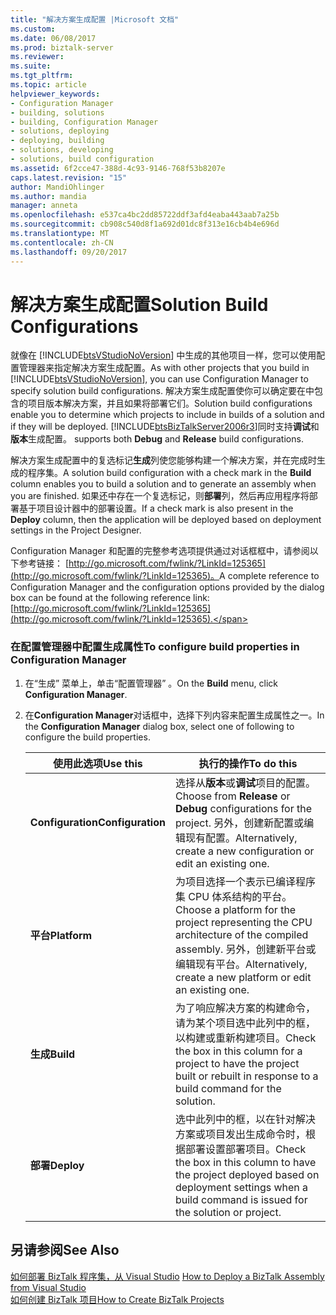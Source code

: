 ```yaml
---
title: "解决方案生成配置 |Microsoft 文档"
ms.custom: 
ms.date: 06/08/2017
ms.prod: biztalk-server
ms.reviewer: 
ms.suite: 
ms.tgt_pltfrm: 
ms.topic: article
helpviewer_keywords:
- Configuration Manager
- building, solutions
- building, Configuration Manager
- solutions, deploying
- deploying, building
- solutions, developing
- solutions, build configuration
ms.assetid: 6f2cce47-388d-4c93-9146-768f53b8207e
caps.latest.revision: "15"
author: MandiOhlinger
ms.author: mandia
manager: anneta
ms.openlocfilehash: e537ca4bc2dd85722ddf3afd4eaba443aab7a25b
ms.sourcegitcommit: cb908c540d8f1a692d01dc8f313e16cb4b4e696d
ms.translationtype: MT
ms.contentlocale: zh-CN
ms.lasthandoff: 09/20/2017
---
```

# <a name="solution-build-configurations"></a><span data-ttu-id="255f1-102">解决方案生成配置</span><span class="sxs-lookup"><span data-stu-id="255f1-102">Solution Build Configurations</span></span>
<span data-ttu-id="255f1-103">就像在 [!INCLUDE[btsVStudioNoVersion](../includes/btsvstudionoversion-md.md)] 中生成的其他项目一样，您可以使用配置管理器来指定解决方案生成配置。</span><span class="sxs-lookup"><span data-stu-id="255f1-103">As with other projects that you build in [!INCLUDE[btsVStudioNoVersion](../includes/btsvstudionoversion-md.md)], you can use Configuration Manager to specify solution build configurations.</span></span> <span data-ttu-id="255f1-104">解决方案生成配置使你可以确定要在中包含的项目版本解决方案，并且如果将部署它们。</span><span class="sxs-lookup"><span data-stu-id="255f1-104">Solution build configurations enable you to determine which projects to include in builds of a solution and if they will be deployed.</span></span> [!INCLUDE[btsBizTalkServer2006r3](../includes/btsbiztalkserver2006r3-md.md)]<span data-ttu-id="255f1-105">同时支持**调试**和**版本**生成配置。</span><span class="sxs-lookup"><span data-stu-id="255f1-105"> supports both **Debug** and **Release** build configurations.</span></span>  
  
 <span data-ttu-id="255f1-106">解决方案生成配置中的复选标记**生成**列使您能够构建一个解决方案，并在完成时生成的程序集。</span><span class="sxs-lookup"><span data-stu-id="255f1-106">A solution build configuration with a check mark in the **Build** column enables you to build a solution and to generate an assembly when you are finished.</span></span> <span data-ttu-id="255f1-107">如果还中存在一个复选标记，则**部署**列，然后再应用程序将部署基于项目设计器中的部署设置。</span><span class="sxs-lookup"><span data-stu-id="255f1-107">If a check mark is also present in the **Deploy** column, then the application will be deployed based on deployment settings in the Project Designer.</span></span>  
  
 <span data-ttu-id="255f1-108">Configuration Manager 和配置的完整参考选项提供通过对话框框中，请参阅以下参考链接： [http://go.microsoft.com/fwlink/?LinkId=125365](http://go.microsoft.com/fwlink/?LinkId=125365)。</span><span class="sxs-lookup"><span data-stu-id="255f1-108">A complete reference to Configuration Manager and the configuration options provided by the dialog box can be found at the following reference link: [http://go.microsoft.com/fwlink/?LinkId=125365](http://go.microsoft.com/fwlink/?LinkId=125365).</span></span>  
  
### <a name="to-configure-build-properties-in-configuration-manager"></a><span data-ttu-id="255f1-109">在配置管理器中配置生成属性</span><span class="sxs-lookup"><span data-stu-id="255f1-109">To configure build properties in Configuration Manager</span></span>  
  
1.  <span data-ttu-id="255f1-110">在“生成”  菜单上，单击“配置管理器” 。</span><span class="sxs-lookup"><span data-stu-id="255f1-110">On the **Build** menu, click **Configuration Manager**.</span></span>  
  
2.  <span data-ttu-id="255f1-111">在**Configuration Manager**对话框中，选择下列内容来配置生成属性之一。</span><span class="sxs-lookup"><span data-stu-id="255f1-111">In the **Configuration Manager** dialog box, select one of following to configure the build properties.</span></span>  
  
    |<span data-ttu-id="255f1-112">使用此选项</span><span class="sxs-lookup"><span data-stu-id="255f1-112">Use this</span></span>|<span data-ttu-id="255f1-113">执行的操作</span><span class="sxs-lookup"><span data-stu-id="255f1-113">To do this</span></span>|  
    |--------------|----------------|  
    |<span data-ttu-id="255f1-114">**Configuration**</span><span class="sxs-lookup"><span data-stu-id="255f1-114">**Configuration**</span></span>|<span data-ttu-id="255f1-115">选择从**版本**或**调试**项目的配置。</span><span class="sxs-lookup"><span data-stu-id="255f1-115">Choose from **Release** or **Debug** configurations for the project.</span></span> <span data-ttu-id="255f1-116">另外，创建新配置或编辑现有配置。</span><span class="sxs-lookup"><span data-stu-id="255f1-116">Alternatively, create a new configuration or edit an existing one.</span></span>|  
    |<span data-ttu-id="255f1-117">**平台**</span><span class="sxs-lookup"><span data-stu-id="255f1-117">**Platform**</span></span>|<span data-ttu-id="255f1-118">为项目选择一个表示已编译程序集 CPU 体系结构的平台。</span><span class="sxs-lookup"><span data-stu-id="255f1-118">Choose a platform for the project representing the CPU architecture of the compiled assembly.</span></span> <span data-ttu-id="255f1-119">另外，创建新平台或编辑现有平台。</span><span class="sxs-lookup"><span data-stu-id="255f1-119">Alternatively, create a new platform or edit an existing one.</span></span>|  
    |<span data-ttu-id="255f1-120">**生成**</span><span class="sxs-lookup"><span data-stu-id="255f1-120">**Build**</span></span>|<span data-ttu-id="255f1-121">为了响应解决方案的构建命令，请为某个项目选中此列中的框，以构建或重新构建项目。</span><span class="sxs-lookup"><span data-stu-id="255f1-121">Check the box in this column for a project to have the project built or rebuilt in response to a build command for the solution.</span></span>|  
    |<span data-ttu-id="255f1-122">**部署**</span><span class="sxs-lookup"><span data-stu-id="255f1-122">**Deploy**</span></span>|<span data-ttu-id="255f1-123">选中此列中的框，以在针对解决方案或项目发出生成命令时，根据部署设置部署项目。</span><span class="sxs-lookup"><span data-stu-id="255f1-123">Check the box in this column to have the project deployed based on deployment settings when a build command is issued for the solution or project.</span></span>|  
  
## <a name="see-also"></a><span data-ttu-id="255f1-124">另请参阅</span><span class="sxs-lookup"><span data-stu-id="255f1-124">See Also</span></span>  
 <span data-ttu-id="255f1-125">[如何部署 BizTalk 程序集，从 Visual Studio](../core/how-to-deploy-a-biztalk-assembly-from-visual-studio.md) </span><span class="sxs-lookup"><span data-stu-id="255f1-125">[How to Deploy a BizTalk Assembly from Visual Studio](../core/how-to-deploy-a-biztalk-assembly-from-visual-studio.md) </span></span>  
 [<span data-ttu-id="255f1-126">如何创建 BizTalk 项目</span><span class="sxs-lookup"><span data-stu-id="255f1-126">How to Create BizTalk Projects</span></span>](../core/how-to-create-biztalk-projects.md)